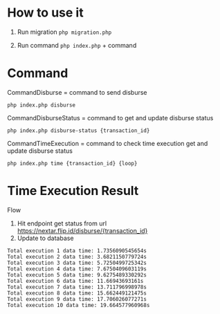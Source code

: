 # How to use it
1. Run migration
`php migration.php`

2. Run command
`php index.php` + command

# Command
CommandDisburse = command to send disburse
```
php index.php disburse
```

CommandDisburseStatus = command to get and update disburse status
```
php index.php disburse-status {transaction_id}
```

CommandTimeExecution = command to check time execution get and update disburse status
```
php index.php time {transaction_id} {loop}
```

# Time Execution Result
Flow 
1. Hit endpoint get status from url https://nextar.flip.id/disburse/{transaction_id}
2. Update to database

```
Total execution 1 data time: 1.7356090545654s 
Total execution 2 data time: 3.6821150779724s 
Total execution 3 data time: 5.7250499725342s 
Total execution 4 data time: 7.6750409603119s 
Total execution 5 data time: 9.6275489330292s 
Total execution 6 data time: 11.66943693161s 
Total execution 7 data time: 13.711796998978s 
Total execution 8 data time: 15.662449121475s 
Total execution 9 data time: 17.706026077271s 
Total execution 10 data time: 19.664577960968s 
```